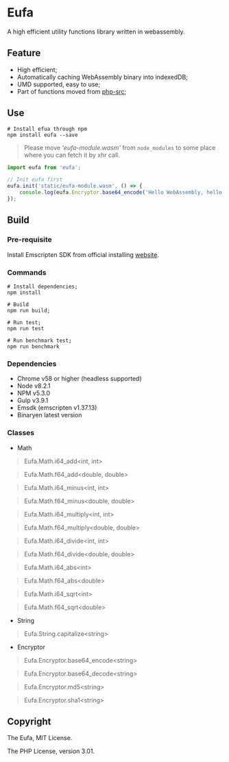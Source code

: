 # Eufa
A high efficient utility functions library written in webassembly.

## Feature

* High efficient;
* Automatically caching WebAssembly binary into indexedDB;
* UMD supported, easy to use;
* Part of functions moved from [php-src](https://github.com/php/php-src);

## Use

```shell
# Install efua through npm
npm install eufa --save

```

> Please move *'eufa-module.wasm'* from `node_modules` to some place where you can fetch it by xhr call.

```javascript
import eufa from 'eufa';

// Init eufa first
eufa.init('static/eufa-module.wasm', () => {
    console.log(eufa.Encryptor.base64_encode('Hello WebAssembly, hello Eufa :)'));
});
```

## Build

### Pre-requisite

Install Emscripten SDK from official installing [website](https://kripken.github.io/emscripten-site/docs/getting_started/downloads.html).


### Commands
```shell
# Install dependencies;
npm install

# Build
npm run build;

# Run test;
npm run test

# Run benchmark test;
npm run benchmark
```

### Dependencies
* Chrome v58 or higher (headless supported)
* Node v8.2.1
* NPM v5.3.0
* Gulp v3.9.1
* Emsdk (emscripten v1.37.13)
* Binaryen latest version

### Classes

* Math
> Eufa.Math.i64_add<int, int>

> Eufa.Math.f64_add<double, double>

> Eufa.Math.i64_minus<int, int>

> Eufa.Math.f64_minus<double, double>

> Eufa.Math.i64_multiply<int, int>

> Eufa.Math.f64_multiply<double, double>

> Eufa.Math.i64_divide<int, int>

> Eufa.Math.f64_divide<double, double>

> Eufa.Math.i64_abs\<int\>

> Eufa.Math.f64_abs\<double\>

> Eufa.Math.i64_sqrt\<int\>

> Eufa.Math.f64_sqrt\<double\>

* String

> Eufa.String.capitalize\<string\>

* Encryptor

> Eufa.Encryptor.base64_encode\<string\>

> Eufa.Encryptor.base64_decode\<string\>

> Eufa.Encryptor.md5\<string\>

> Eufa.Encryptor.sha1\<string\>

## Copyright

The Eufa, MIT License.

The PHP License, version 3.01.